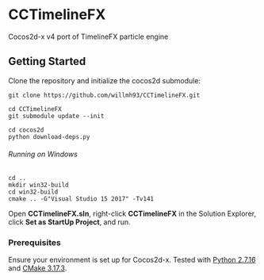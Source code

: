 # CCTimelineFX

Cocos2d-x v4 port of TimelineFX particle engine

## Getting Started

Clone the repository and initialize the cocos2d submodule:

```
git clone https://github.com/willmh93/CCTimelineFX.git

cd CCTimelineFX
git submodule update --init

cd cocos2d
python download-deps.py
```

###### Running on Windows

```
cd ..
mkdir win32-build
cd win32-build
cmake .. -G"Visual Studio 15 2017" -Tv141
```

Open **CCTimelineFX.sln**, right-click **CCTimelineFX** in the Solution Explorer, click **Set as StartUp Project**, and run.

### Prerequisites

Ensure your environment is set up for Cocos2d-x. Tested with [Python 2.7.16](https://www.python.org/downloads/release/python-2716/) and [CMake 3.17.3](https://cmake.org/download/). 